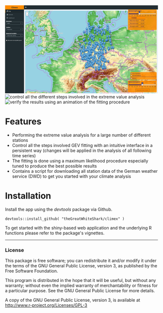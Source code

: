 ![leaflet map to handle a lot of station data](res/climex_map.png)
![control all the different steps involved in the extreme value analysis](climex_time-series.png)
![verify the results using an animation of the fitting procedure](climex_animation.png)

# Features

- Performing the extreme value analysis for a large number of
  different stations
- Control all the steps involved GEV fitting with an intuitive
  interface in a persistent way (changes will be applied in the
  analysis of all following time series)
- The fitting is done using a maximum likelihood procedure especially
  tuned to produce the best possible results
- Contains a script for downloading all station data of the German
  weather service (DWD) to get you started with your climate analysis
  
# Installation

Install the app using the *devtools* package via Github.

```
devtools::install_github( "theGreatWhiteShark/climex" )
```

To get started with the shiny-based web application and the underlying
R functions please refer to the package's vignettes.

---

### License

This package is free software; you can redistribute it and/or modify it
under the terms of the GNU General Public License, version 3, as
published by the Free Software Foundation.

This program is distributed in the hope that it will be useful, but
without any warranty; without even the implied warranty of
merchantability or fitness for a particular purpose.  See the GNU
General Public License for more details.

A copy of the GNU General Public License, version 3, is available at
<http://www.r-project.org/Licenses/GPL-3>


